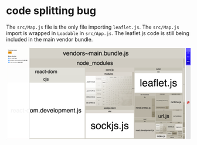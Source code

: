 # code splitting bug

The `src/Map.js` file is the only file importing `leaflet.js`. The `src/Map.js` import is wrapped in `Loadable` in `src/App.js`.
The leaflet.js code is still being included in the main vendor bundle.

![screenshot](docs/screenshot.png)
